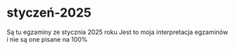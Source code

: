 # styczeń-2025
Są tu egzaminy ze stycznia 2025 roku
Jest to moja interpretacja egzaminów i nie są one pisane na 100%
